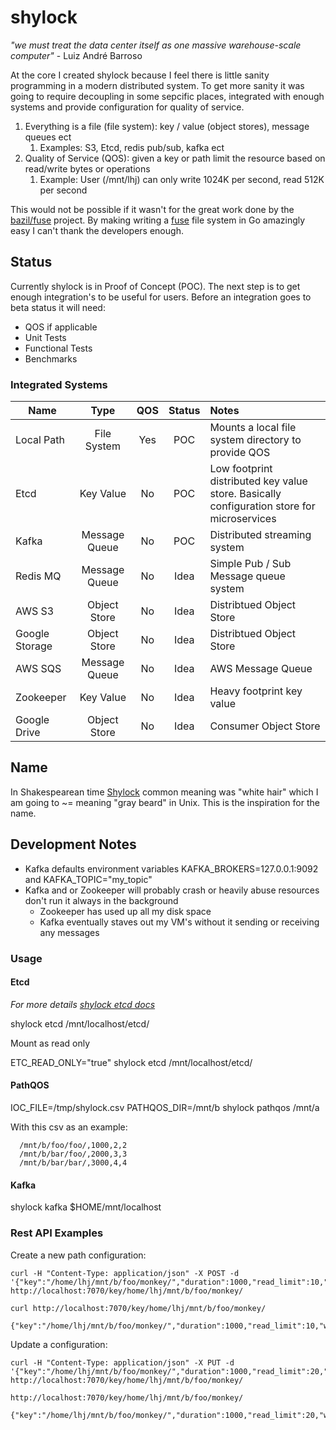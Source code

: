 

# shylock

_"we must treat the data center itself as one massive warehouse-scale computer"_ - Luiz André Barroso

At the core I created shylock because I feel there is little sanity programming in a modern distributed system. To get more sanity it was going to require decoupling in some sepcific places, integrated with enough systems and provide configuration for quality of service.

1. Everything is a file (file system): key / value (object stores), message queues ect
   1. Examples: S3, Etcd, redis pub/sub, kafka ect
1. Quality of Service (QOS): given a key or path limit the resource based on read/write bytes or operations
   1. Example: User (/mnt/lhj) can only write 1024K per second, read 512K per second

This would not be possible if it wasn't for the great work done by the [bazil/fuse](https://bazil.org/fuse/) project. By making writing a [fuse](https://github.com/libfuse/libfuse) file system in Go amazingly easy I can't thank the developers enough. 

## Status

Currently shylock is in Proof of Concept (POC). The next step is to get enough integration's to be useful for users. Before an integration goes to beta status it will need:

* QOS if applicable
* Unit Tests
* Functional Tests
* Benchmarks

### Integrated Systems

| Name           | Type          | QOS | Status | Notes |
| -------------- |:-------------:|:---:|:------:| :---- |
| Local Path     | File System   | Yes | POC    | Mounts a local file system directory to provide QOS |
| Etcd           | Key Value     | No  | POC    | Low footprint distributed key value store. Basically configuration store for microservices |
| Kafka          | Message Queue | No  | POC    | Distributed streaming system |
| Redis MQ       | Message Queue | No  | Idea   | Simple Pub / Sub Message queue system |
| AWS S3         | Object Store  | No  | Idea   | Distribtued Object Store |
| Google Storage | Object Store  | No  | Idea   | Distribtued Object Store |
| AWS SQS        | Message Queue | No  | Idea   | AWS Message Queue  |
| Zookeeper      | Key Value     | No  | Idea   | Heavy footprint key value |
| Google Drive   | Object Store  | No  | Idea   | Consumer Object Store |


## Name

In Shakespearean time [Shylock](https://en.wikipedia.org/wiki/Shylock) common meaning was "white hair" which I am going to ~= meaning "gray beard" in Unix. This is the inspiration for the name.


## Development Notes

* Kafka defaults environment variables KAFKA_BROKERS=127.0.0.1:9092 and KAFKA_TOPIC="my_topic"
* Kafka and or Zookeeper will probably crash or heavily abuse resources don't run it always in the background
  * Zookeeper has used up all my disk space
  * Kafka eventually staves out my VM's without it sending or receiving any messages
 
### Usage

#### Etcd

  _For more details [shylock etcd docs](docs/etcd.rst)_

  shylock etcd /mnt/localhost/etcd/

  Mount as read only
  
  ETC_READ_ONLY="true" shylock etcd /mnt/localhost/etcd/


####  PathQOS 

  IOC_FILE=/tmp/shylock.csv PATHQOS_DIR=/mnt/b shylock pathqos /mnt/a

With this csv as an example:

```
  /mnt/b/foo/foo/,1000,2,2
  /mnt/b/bar/foo/,2000,3,3
  /mnt/b/bar/bar/,3000,4,4
```

#### Kafka 

  shylock kafka $HOME/mnt/localhost


### Rest API Examples

Create a new path configuration:


  ```
  curl -H "Content-Type: application/json" -X POST -d '{"key":"/home/lhj/mnt/b/foo/monkey/","duration":1000,"read_limit":10,"write_limit":10}' http://localhost:7070/key/home/lhj/mnt/b/foo/monkey/

  curl http://localhost:7070/key/home/lhj/mnt/b/foo/monkey/

  {"key":"/home/lhj/mnt/b/foo/monkey/","duration":1000,"read_limit":10,"write_limit":10}
   ```
Update a configuration:

   ```
   curl -H "Content-Type: application/json" -X PUT -d '{"key":"/home/lhj/mnt/b/foo/monkey/","duration":1000,"read_limit":20,"write_limit":20}' http://localhost:7070/key/home/lhj/mnt/b/foo/monkey/

   http://localhost:7070/key/home/lhj/mnt/b/foo/monkey/

   {"key":"/home/lhj/mnt/b/foo/monkey/","duration":1000,"read_limit":20,"write_limit":20}
```
